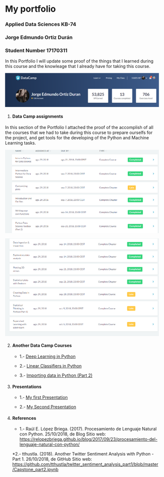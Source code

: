    # My portfolio
### Applied Data Sciences KB-74
### Jorge Edmundo Ortiz Durán
### Student Number 17170311

In this Portfolio I will update some proof of the things that I learned during this course and the knowleage that I already have 
for taking this course.

![Data Camp XP](Data_camp_XP.png)
                
1. #### Data Camp assignments
In this section of the Portfolio I attached the proof of the accomplish of all the courses that we had to take during this course to 
prepare ourselfs for the project, and get tools for the developing of the Python and Machine Learning tasks.

![Data Camp courses_1](cursos_1.png)

![Data Camp courses_1](cursos_2.png)
                


2. #### Another Data Camp Courses

     * 1.- [Deep Learning in Python](https://www.datacamp.com/statement-of-accomplishment/course/ce565a19adf03772d80876e47c3fca7acc432bc6)
 
     * 2.- [Linear Classifiers in Python](https://www.datacamp.com/statement-of-accomplishment/course/9ab6f431f07d3f3c21c67bf1166e68d9ea02331e)
     
     * 3.- [Importing data in Python (Part 2) ](https://www.datacamp.com/statement-of-accomplishment/course/db1e1b603053b05d41ef09af5555d3f35b6d16e5)
     
     
     
 
 
3. #### Presentations
    
    
     * 1.- [My first Presentation](cybersecurity_week3.pdf)
     
     
     * 2.- [My Second Presentation](cybersecurity_week9.pdf)
     

5. #### References

    * 1.- Raúl E. López Briega. (2017). Procesamiento de Lenguaje Natural con Python. 25/10/2018, de Blog Sitio web: https://relopezbriega.github.io/blog/2017/09/23/procesamiento-del-lenguaje-natural-con-python/ 
    
    *2.- tthustla. (2018). Another Twitter Sentiment Analysis with Python - Part 1. 26/10/2018, de GitHub Sitio web: https://github.com/tthustla/twitter_sentiment_analysis_part1/blob/master/Capstone_part2.ipynb
    
    

